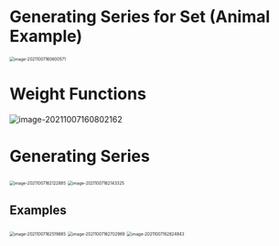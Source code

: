 # Generating Series for Set (Animal Example)

<img src="D:\dev\AllNote\.mdnote\assets\image-20211007160600571.png" alt="image-20211007160600571" style="zoom:50%;" />

# Weight Functions

![image-20211007160802162](D:\dev\AllNote\.mdnote\assets\image-20211007160802162.png)

# Generating Series

<img src="D:\dev\AllNote\.mdnote\assets\image-20211007162122885.png" alt="image-20211007162122885" style="zoom:50%;" />



<img src="D:\dev\AllNote\.mdnote\assets\image-20211007162143325.png" alt="image-20211007162143325" style="zoom:50%;" />

## Examples

<img src="D:\dev\AllNote\.mdnote\assets\image-20211007162519885.png" alt="image-20211007162519885" style="zoom:50%;" />

<img src="D:\dev\AllNote\.mdnote\assets\image-20211007162702989.png" alt="image-20211007162702989" style="zoom:50%;" />

<img src="D:\dev\AllNote\.mdnote\assets\image-20211007162824843.png" alt="image-20211007162824843" style="zoom:50%;" />